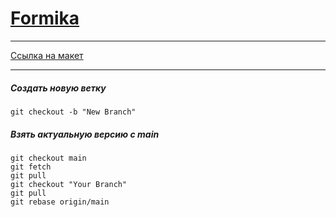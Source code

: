 # [Formika](https://formikasite.netlify.app)

---

[Ссылка на макет](https://www.figma.com/file/7LUhrcvvcQeBuzWGf4trT0/formika?type=design&node-id=601-1817&mode=design&t=nKm99WXsri9oVniH-0)

---

##### Создать новую ветку

    git checkout -b "New Branch"

##### Взять актуальную версию с main

    git checkout main
    git fetch
    git pull
    git checkout "Your Branch"
    git pull
    git rebase origin/main
